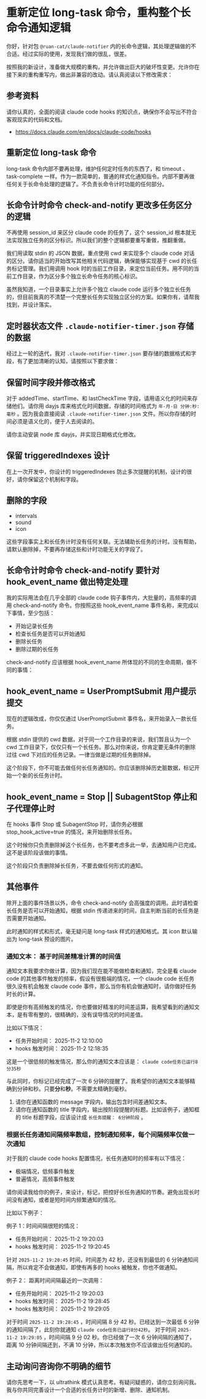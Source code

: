 <!-- TODO: 等待开始 -->

<!--
	一次性提示词
	TODO 未完成
 -->

# 重新定位 long-task 命令，重构整个长命令通知逻辑

你好，针对包 `@ruan-cat/claude-notifier` 内的长命令逻辑，其处理逻辑做的不合适。经过实际的使用，发现我们做的很乱，很差。

按照我的新设计，准备做大规模的重构，并允许做出巨大的破坏性变更。允许你在接下来的重构重写内，做出非兼容的改动。请认真阅读以下修改需求：

## 参考资料

请你认真的，全面的阅读 claude code hooks 的知识点，确保你不会写出不符合客观现实的代码和文档。

- https://docs.claude.com/en/docs/claude-code/hooks

## 重新定位 long-task 命令

long-task 命令内部不要再处理，维护任何定时任务的东西了，和 timeout 、 task-complete 一样。作为一款简单的，普通的样式化通知指令。内部不要再做任何关于长命令处理的逻辑了。不负责长命令计时功能的任何部分。

## 长命令计时命令 check-and-notify 更改多任务区分的逻辑

不再使用 session_id 来区分 claude code 的任务了，这个 session_id 根本就无法实现独立任务的区分标识。所以我们的整个逻辑都要重写重做，推翻重做。

我们用读取 stdin 的 JSON 数据，重点使用 cwd 来实现多个 claude code 对话的区分。请你适当的开始改写其他相关代码逻辑，确保能够实现基于 cwd 的长任务标记管理。我们用调用 hook 时的当前工作目录，来定位当前任务。用不同的当前工作目录，作为区分多个独立长命令任务的核心标识。

虽然我知道，一个目录事实上允许多个独立 claude code 运行多个独立长任务的，但目前我真的不清楚一个完整长任务实现独立区分的方案。如果你有，请帮我找到，并设计落实。

## 定时器状态文件 `.claude-notifier-timer.json` 存储的数据

经过上一轮的迭代，我对 `.claude-notifier-timer.json` 要存储的数据格式和字段，有了更加清晰的认知，请按照以下要求做：

## 保留时间字段并修改格式

对于 addedTime、startTime、和 lastCheckTime 字段，请用语义化的时间来存储他们。请你用 dayjs 库来格式化时间数据，存储的时间格式为 `年-月-日 分钟:秒:毫秒` 。因为我会直接阅读 `.claude-notifier-timer.json` 文件。所以你存储的时间必须是语义化的，便于人去阅读的。

请你主动安装 node 库 dayjs，并实现日期格式化修改。

## 保留 triggeredIndexes 设计

在上一次开发中，你设计的 triggeredIndexes 防止多次提醒的机制，设计的很好，请你保留这个机制和字段。

## 删除的字段

- intervals
- sound
- icon

这些字段事实上和长任务计时没有任何关联。无法辅助长任务的计时。没有帮助，请默认删除掉，不要再存储这些和计时功能无关的字段了。

## 长命令计时命令 check-and-notify 要针对 hook_event_name 做出特定处理

我的实际用法会在几乎全部的 claude code 钩子事件内，大批量的，高频率的调用 check-and-notify 命令。你按照这些 hook_event_name 事件名称，来完成以下事情，至少包括：

- 开始记录长任务
- 检查长任务是否可以开始通知
- 删除长任务
- 删除过期的长任务

check-and-notify 应该根据 hook_event_name 所体现的不同的生命周期，做不同的事情：

## hook_event_name = UserPromptSubmit 用户提示提交

现在的逻辑改成，你仅仅通过 UserPromptSubmit 事件名，来开始录入一款长任务。

根据 stdin 提供的 cwd 数据，对于同一个工作目录的来说，我们暂且认为一个 cwd 工作目录下，仅仅只有一个长任务。那么对你来说，你肯定要无条件的删除过往 cwd 下对应的任务记录。一律当做是过期的任务删除掉。

这个阶段下，你不可能去做任何长任务通知的。你应该删除掉历史脏数据，标记开始一个新的长任务计时。

## hook_event_name = Stop || SubagentStop 停止和子代理停止时

在 hooks 事件 Stop 或 SubagentStop 时，请你务必根据 stop_hook_active=true 的情况，来开始删除长任务。

这个时候你只负责删除掉这个长任务，也不要考虑多此一举，去通知用户已完成。这不是该阶段该做的事情。

这个阶段只负责删除掉长任务，不要去做任何形式的通知。

## 其他事件

除开上面的事件场景以外，命令 check-and-notify 会高强度的调用。此时请检查长任务是否可以开始通知，根据 stdin 传递进来的时间，自主判断当前的长任务是否需要开始通知。

此时通知的样式和形式，毫无疑问是 long-task 样式的通知格式。其 icon 默认输出为 long-task 预设的图片。

### 通知文本： 基于时间差精准计算的时间值

通知文本我要求你做计算，因为我们现在能不能做检查和通知，完全是看 claude code 的其他事件触发的频率，假设有很极端的情况，一个 claude code 长任务很久没有机会触发 claude code 事件，那么当你有机会做通知时，请你做好任务时长的计算。

即使是你有高频触发的情况，你也要做好精准的时间差运算，我希望看到的通知文本，是有零有整的，很精确的，没有误导情况的时间差值。

比如以下情况：

- 任务开始时间： 2025-11-2 12:10:00
- hooks 触发时间： 2025-11-2 12:18:35

这是一个很低频的触发情况，那么你的通知文本应该是： `claude code任务已运行8分35秒`

与此同时，你标记已经完成了一次 6 分钟的提醒了。我希望你的通知文本能够精确到分钟和秒。只要**分**和**秒**。不需要太精确到毫秒。

1. 请你在通知函数的 message 字段内，输出包含时间差通知文本。
2. 请你在通知函数的 title 字段内，输出按阶段提醒的标题。比如该例子，通知框的 title 标题字段，应该设计成 `长任务提醒： 6分钟阶段` 。

### 根据长任务通知间隔频率数组，控制通知频率，每个间隔频率仅做一次通知

对于我的 claude code hooks 配置情况，长任务通知时的频率有以下情况：

- 极端情况，低频事件触发
- 普遍情况，高频事件触发

请你阅读我给你的例子，来设计，标记，把控好长任务通知的节奏。避免出现长时间没有通知，或者是短时间内频繁通知的情况。

比如以下例子：

例子 1：时间间隔很短的情况：

- 任务开始时间： 2025-11-2 19:20:03
- hooks 触发时间： 2025-11-2 19:20:45

针对 `2025-11-2 19:20:45` 时间，时间差为 42 秒，还没有到最低的 6 分钟通知间隔，所以肯定不会做通知，即使有再多的 hooks 被触发，你也不做通知。

例子 2： 距离时间间隔最近的一次调用：

- 任务开始时间： 2025-11-2 19:20:03
- hooks 触发时间： 2025-11-2 19:28:45
- hooks 触发时间： 2025-11-2 19:29:05

对于时间 `2025-11-2 19:28:45` ，时间间隔 8 分 42 秒。已经达到一次最低 6 分钟的通知间隔了，此刻你就通知 `claude code任务已运行8分42秒`。
对于时间 `2025-11-2 19:29:05` ，时间间隔 9 分 02 秒。你已经做了一次 6 分钟间隔的通知了，距离 10 分钟间隔还到，不满 10 分钟，所以本次触发你不应该做出任何通知的。

## 主动询问咨询你不明确的细节

请你先思考一下，以 ultrathink 模式认真思考。有疑问疑惑的，请你立刻询问我。我与你共同完善设计一个合适的长任务计时的新增、删除、通知机制。
